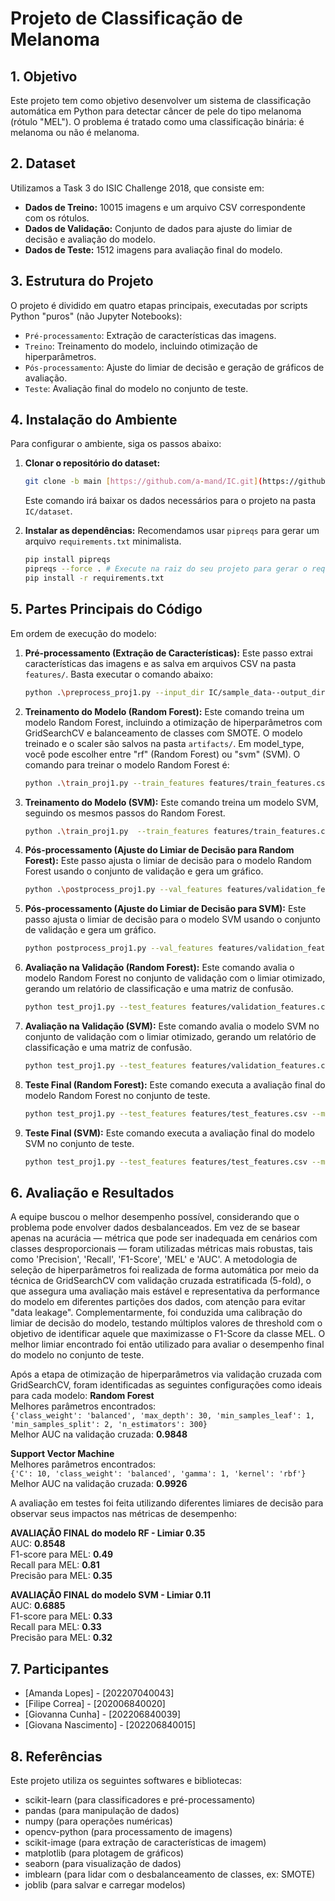 # Projeto de Classificação de Melanoma

## 1. Objetivo

Este projeto tem como objetivo desenvolver um sistema de classificação automática em Python para detectar câncer de pele do tipo melanoma (rótulo "MEL"). O problema é tratado como uma classificação binária: é melanoma ou não é melanoma.

## 2. Dataset

Utilizamos a Task 3 do ISIC Challenge 2018, que consiste em:
* **Dados de Treino:** 10015 imagens e um arquivo CSV correspondente com os rótulos.
* **Dados de Validação:** Conjunto de dados para ajuste do limiar de decisão e avaliação do modelo.
* **Dados de Teste:** 1512 imagens para avaliação final do modelo.

## 3. Estrutura do Projeto

O projeto é dividido em quatro etapas principais, executadas por scripts Python "puros" (não Jupyter Notebooks):

* `Pré-processamento`: Extração de características das imagens.
* `Treino`: Treinamento do modelo, incluindo otimização de hiperparâmetros.
* `Pós-processamento`: Ajuste do limiar de decisão e geração de gráficos de avaliação.
* `Teste`: Avaliação final do modelo no conjunto de teste.

## 4. Instalação do Ambiente

Para configurar o ambiente, siga os passos abaixo:

1.  **Clonar o repositório do dataset:**
    ```bash
    git clone -b main [https://github.com/a-mand/IC.git](https://github.com/a-mand/IC.git)
    ```
    Este comando irá baixar os dados necessários para o projeto na pasta `IC/dataset`.

2.  **Instalar as dependências:**
    Recomendamos usar `pipreqs` para gerar um arquivo `requirements.txt` minimalista.
    ```bash
    pip install pipreqs
    pipreqs --force . # Execute na raiz do seu projeto para gerar o requirements.txt
    pip install -r requirements.txt
    ```

## 5. Partes Principais do Código
Em ordem de execução do modelo:

1.  **Pré-processamento (Extração de Características):**
    Este passo extrai características das imagens e as salva em arquivos CSV na pasta `features/`. Basta executar o comando abaixo:
    ``` bash
    python .\preprocess_proj1.py --input_dir IC/sample_data--output_dir features
    ```

2.  **Treinamento do Modelo (Random Forest):**
    Este comando treina um modelo Random Forest, incluindo a otimização de hiperparâmetros com GridSearchCV e balanceamento de classes com SMOTE. O modelo treinado e o scaler são salvos na pasta `artifacts/`. Em model_type, você pode escolher entre "rf" (Random Forest) ou "svm" (SVM). O comando para treinar o modelo Random Forest é:
    ``` bash
    python .\train_proj1.py --train_features features/train_features.csv --model_type "rf" --output_dir artifacts
    ```

3.  **Treinamento do Modelo (SVM):**
    Este comando treina um modelo SVM, seguindo os mesmos passos do Random Forest.
    ``` bash
    python .\train_proj1.py  --train_features features/train_features.csv --model_type "svm" --output_dir artifacts
    ```

4.  **Pós-processamento (Ajuste do Limiar de Decisão para Random Forest):**
    Este passo ajusta o limiar de decisão para o modelo Random Forest usando o conjunto de validação e gera um gráfico.
    ``` bash
    python .\postprocess_proj1.py --val_features features/validation_features.csv --model_path artifacts/rf_model.joblib --scaler_path artifacts/scaler.joblib --output_dir results
    ```
    

5.  **Pós-processamento (Ajuste do Limiar de Decisão para SVM):**
    Este passo ajusta o limiar de decisão para o modelo SVM usando o conjunto de validação e gera um gráfico.
    ``` bash
    python postprocess_proj1.py --val_features features/validation_features.csv --model_path artifacts/svm_model.joblib --scaler_path artifacts/scaler.joblib --output_dir results
    ```

6.  **Avaliação na Validação (Random Forest):**
    Este comando avalia o modelo Random Forest no conjunto de validação com o limiar otimizado, gerando um relatório de classificação e uma matriz de confusão.
    ``` bash
    python test_proj1.py --test_features features/validation_features.csv --model_path artifacts/rf_model.joblib --scaler_path artifacts/scaler.joblib --results_dir results_validation --threshold 0.35
    ```

7.  **Avaliação na Validação (SVM):**
    Este comando avalia o modelo SVM no conjunto de validação com o limiar otimizado, gerando um relatório de classificação e uma matriz de confusão.
    ``` bash
    python test_proj1.py --test_features features/validation_features.csv --model_path artifacts/svm_model.joblib --scaler_path artifacts/scaler.joblib --results_dir results_svm_validation --threshold 0.11
    ```

    
8.  **Teste Final (Random Forest):**
    Este comando executa a avaliação final do modelo Random Forest no conjunto de teste.
    ``` bash
    python test_proj1.py --test_features features/test_features.csv --model_path artifacts/rf_model.joblib --scaler_path artifacts/scaler.joblib --results_dir results --threshold 0.35
    ```

9.  **Teste Final (SVM):**
    Este comando executa a avaliação final do modelo SVM no conjunto de teste.
    ``` bash
    python test_proj1.py --test_features features/test_features.csv --model_path artifacts/svm_model.joblib --scaler_path artifacts/scaler.joblib --results_dir results_svm --threshold 0.11
    ```

## 6. Avaliação e Resultados

A equipe buscou o melhor desempenho possível, considerando que o problema pode envolver dados desbalanceados. Em vez de se basear apenas na acurácia — métrica que pode ser inadequada em cenários com classes desproporcionais — foram utilizadas métricas mais robustas, tais como 'Precision', 'Recall', 'F1-Score', 'MEL' e 'AUC'. A metodologia de seleção de hiperparâmetros foi realizada de forma automática por meio da técnica de GridSearchCV com validação cruzada estratificada (5-fold), o que assegura uma avaliação mais estável e representativa da performance do modelo em diferentes partições dos dados, com atenção para evitar "data leakage". Complementarmente, foi conduzida uma calibração do limiar de decisão do modelo, testando múltiplos valores de threshold com o objetivo de identificar aquele que maximizasse o F1-Score da classe MEL. O melhor limiar encontrado foi então utilizado para avaliar o desempenho final do modelo no conjunto de teste.

Após a etapa de otimização de hiperparâmetros via validação cruzada com GridSearchCV, foram identificadas as seguintes configurações como ideais para cada modelo:
**Random Forest**  
  Melhores parâmetros encontrados:  
  `{'class_weight': 'balanced', 'max_depth': 30, 'min_samples_leaf': 1, 'min_samples_split': 2, 'n_estimators': 300}`  
  Melhor AUC na validação cruzada: **0.9848**

**Support Vector Machine**  
  Melhores parâmetros encontrados:  
  `{'C': 10, 'class_weight': 'balanced', 'gamma': 1, 'kernel': 'rbf'}`  
  Melhor AUC na validação cruzada: **0.9926**

A avaliação em testes foi feita utilizando diferentes limiares de decisão para observar seus impactos nas métricas de desempenho:

**AVALIAÇÃO FINAL do modelo RF - Limiar 0.35**  
AUC: **0.8548**  
F1-score para MEL: **0.49**  
Recall para MEL: **0.81**  
Precisão para MEL: **0.35**

**AVALIAÇÃO FINAL do modelo SVM - Limiar 0.11**  
AUC: **0.6885**  
F1-score para MEL: **0.33**  
Recall para MEL: **0.33**  
Precisão para MEL: **0.32**

## 7. Participantes

* [Amanda Lopes] - [202207040043]
* [Filipe Correa] - [202006840020]
* [Giovanna Cunha] - [202206840039]
* [Giovana Nascimento] - [202206840015]

## 8. Referências

Este projeto utiliza os seguintes softwares e bibliotecas:
* scikit-learn (para classificadores e pré-processamento) 
* pandas (para manipulação de dados)
* numpy (para operações numéricas)
* opencv-python (para processamento de imagens)
* scikit-image (para extração de características de imagem)
* matplotlib (para plotagem de gráficos)
* seaborn (para visualização de dados)
* imblearn (para lidar com o desbalanceamento de classes, ex: SMOTE)
* joblib (para salvar e carregar modelos)
